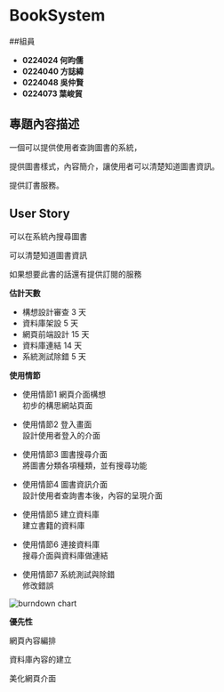 # BookSystem ##

##組員
- **0224024 何昀儒**
- **0224040 方誌緯**
- **0224048 吳仲賢**
- **0224073 葉峻貿**

## 專題內容描述 ###

一個可以提供使用者查詢圖書的系統，

提供圖書樣式，內容簡介，讓使用者可以清楚知道圖書資訊。

提供訂書服務。

## User Story ##

可以在系統內搜尋圖書

可以清楚知道圖書資訊

如果想要此書的話還有提供訂閱的服務


**估計天數**

- 構想設計審查 3  天
- 資料庫架設   5  天
- 網頁前端設計 15 天
- 資料庫連結   14 天
- 系統測試除錯 5  天

**使用情節**

- 使用情節1  網頁介面構想<br>
  初步的構思網站頁面

- 使用情節2  登入畫面<br>
  設計使用者登入的介面

- 使用情節3  圖書搜尋介面<br>
  將圖書分類各項種類，並有搜尋功能

- 使用情節4  圖書資訊介面<br>
  設計使用者查詢書本後，內容的呈現介面

- 使用情節5  建立資料庫<br>
  建立書籍的資料庫

- 使用情節6  連接資料庫<br>
  搜尋介面與資料庫做連結

- 使用情節7  系統測試與除錯<br>
  修改錯誤


![burndown chart](https://cloud.githubusercontent.com/assets/11185830/8073883/989ec32a-0f5d-11e5-8a7e-98bc51c97661.png)

**優先性**

網頁內容編排

資料庫內容的建立

美化網頁介面
